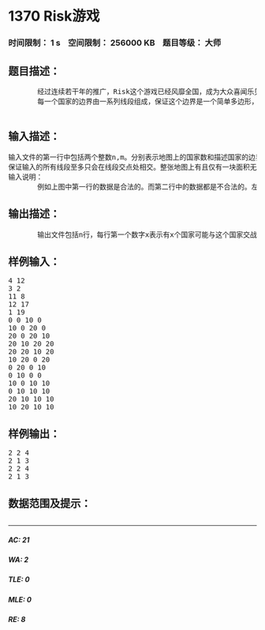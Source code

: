 # 1370 Risk游戏   
### 时间限制： 1 s&nbsp;&nbsp;&nbsp;&nbsp;空间限制： 256000 KB&nbsp;&nbsp;&nbsp;&nbsp;题目等级： 大师  
## 题目描述：  

<pre>
       经过连续若干年的推广，Risk这个游戏已经风靡全国，成为大众喜闻乐见的重要娱乐方式。Risk这个游戏可以理解为一种简易的策略游戏，游戏者的目的是占领所有的土地。由于游戏规则的规定，只要两个国家相邻，就认为两个国家有交战的可能性。我们现在希望知道在当前的局面下，哪些国家之间有交战的可能性。注意，我们认为只有当两个国家的国界线有公共边的时候才认为相邻，若两个国家的领土只有公共点，则认为两个国家不相邻。
       每一个国家的边界由一系列线段组成，保证这个边界是一个简单多边形，即严格不自交。为了定位每个国家的位置，我们还给出每个国家最庞大的一支军队的位置，保证这个位置一定出现在某一个形内，而不是出现在某条边界上。

</pre>
  
  
## 输入描述：  

<pre>
输入文件的第一行中包括两个整数n,m。分别表示地图上的国家数和描述国家的边界的线段的数量。1<=n<=600，1<=m<=4000。接下来n行，每行用一对数描述了某个国家的主力军队的坐标。接下来m行，每行有4个数x1,y1,x2,y2，（x1,y1）-(x2,y2)描述了一条国界线。所有点的坐标都是0-10000之间的整数。
保证输入的所有线段至多只会在线段交点处相交。整张地图上有且仅有一块面积无限的空白区域不属于任何国家。每一条国界线两侧的区域或者隶属于两个不同的国家，或者分隔了一个国家与那块无穷大的空白区域。即保证一条国界线两侧的区域不同时属于同一个国家或是同时都是空白区域。所有封闭区域内部包含且仅包含一支主力军队，表示了该区域的归属。
输入说明：
       例如上图中第一行的数据是合法的。而第二行中的数据都是不合法的。左边的那幅图包含线段两侧都是空白区域；中间的图包含线段两侧区域同时属于同一个国家；右边的图中军队被布置在了国界线上，因此非法；此外若最右侧的图中若没有军队也是非法的。保证输入文件提供的数据都是合法的，你的程序不需要进行数据合法性的判定。
</pre>
  
  
## 输出描述：  

<pre>
       输出文件包括n行，每行第一个数字x表示有x个国家可能与这个国家交战，接着在同一行中升序输出x个整数，表示可能与这个国家交战的国家的编号。国家按输入中给出的顺序从1到n编号。注意数字间严格以一个空格隔开，并且不要在行末输出多余的空白字符。
</pre>
  
  
## 样例输入：  

<pre>
4 12
3 2
11 8
12 17
1 19
0 0 10 0
10 0 20 0
20 0 20 10
20 10 20 20
20 20 10 20
10 20 0 20
0 20 0 10
0 10 0 0
10 0 10 10
0 10 10 10
20 10 10 10
10 20 10 10
</pre>
  
  
## 样例输出：  

<pre>
2 2 4
2 1 3
2 2 4
2 1 3
</pre>
  
  
## 数据范围及提示：  

<pre>
</pre>
  
  
***  

##### AC: 21  
##### WA: 2  
##### TLE: 0  
##### MLE: 0  
##### RE: 8  
